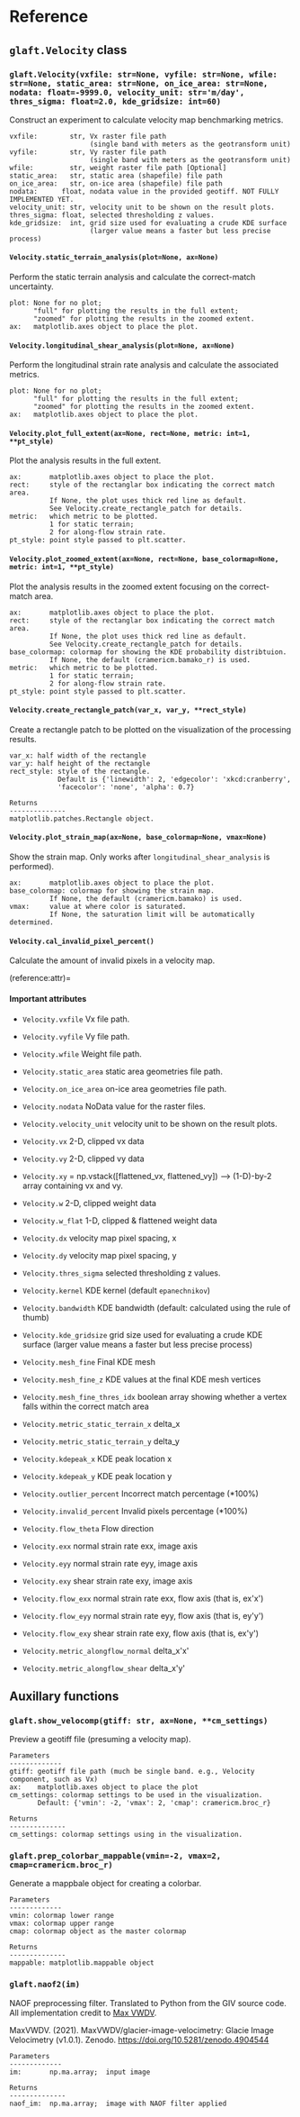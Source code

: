 # Reference

## `glaft.Velocity` class

### `glaft.Velocity(vxfile: str=None, vyfile: str=None, wfile: str=None, static_area: str=None, on_ice_area: str=None, nodata: float=-9999.0, velocity_unit: str='m/day', thres_sigma: float=2.0, kde_gridsize: int=60)`

Construct an experiment to calculate velocity map benchmarking metrics.

    vxfile:        str, Vx raster file path 
                        (single band with meters as the geotransform unit)
    vyfile:        str, Vy raster file path 
                        (single band with meters as the geotransform unit)
    wfile:         str, weight raster file path [Optional]
    static_area:   str, static area (shapefile) file path
    on_ice_area:   str, on-ice area (shapefile) file path
    nodata:      float, nodata value in the provided geotiff. NOT FULLY IMPLEMENTED YET.
    velocity_unit: str, velocity unit to be shown on the result plots.
    thres_sigma: float, selected thresholding z values.
    kde_gridsize:  int, grid size used for evaluating a crude KDE surface 
                        (larger value means a faster but less precise process)
    
#### `Velocity.static_terrain_analysis(plot=None, ax=None)`

Perform the static terrain analysis and calculate the correct-match uncertainty. 

    plot: None for no plot; 
          "full" for plotting the results in the full extent; 
          "zoomed" for plotting the results in the zoomed extent.
    ax:   matplotlib.axes object to place the plot.
    
#### `Velocity.longitudinal_shear_analysis(plot=None, ax=None)`

Perform the longitudinal strain rate analysis and calculate the associated metrics. 

    plot: None for no plot; 
          "full" for plotting the results in the full extent; 
          "zoomed" for plotting the results in the zoomed extent.
    ax:   matplotlib.axes object to place the plot.

#### `Velocity.plot_full_extent(ax=None, rect=None, metric: int=1, **pt_style)`

Plot the analysis results in the full extent.

    ax:       matplotlib.axes object to place the plot.
    rect:     style of the rectanglar box indicating the correct match area. 
              If None, the plot uses thick red line as default. 
              See Velocity.create_rectangle_patch for details.
    metric:   which metric to be plotted. 
              1 for static terrain; 
              2 for along-flow strain rate.
    pt_style: point style passed to plt.scatter.

#### `Velocity.plot_zoomed_extent(ax=None, rect=None, base_colormap=None, metric: int=1, **pt_style)`

Plot the analysis results in the zoomed extent focusing on the correct-match area.

    ax:       matplotlib.axes object to place the plot.
    rect:     style of the rectanglar box indicating the correct match area. 
              If None, the plot uses thick red line as default. 
              See Velocity.create_rectangle_patch for details.
    base_colormap: colormap for showing the KDE probability distribtuion. 
              If None, the default (cramericm.bamako_r) is used. 
    metric:   which metric to be plotted. 
              1 for static terrain; 
              2 for along-flow strain rate.
    pt_style: point style passed to plt.scatter.

#### `Velocity.create_rectangle_patch(var_x, var_y, **rect_style)`

Create a rectangle patch to be plotted on the visualization of the processing results.

    var_x: half width of the rectangle
    var_y: half height of the rectangle
    rect_style: style of the rectangle. 
                Default is {'linewidth': 2, 'edgecolor': 'xkcd:cranberry', 
                'facecolor': 'none', 'alpha': 0.7}

    Returns
    --------------
    matplotlib.patches.Rectangle object.

#### `Velocity.plot_strain_map(ax=None, base_colormap=None, vmax=None)`

Show the strain map. Only works after `longitudinal_shear_analysis` is performed).

    ax:       matplotlib.axes object to place the plot.
    base_colormap: colormap for showing the strain map. 
              If None, the default (cramericm.bamako) is used. 
    vmax:     value at where color is saturated. 
              If None, the saturation limit will be automatically determined.

#### `Velocity.cal_invalid_pixel_percent()`

Calculate the amount of invalid pixels in a velocity map.

(reference:attr)=
#### Important attributes

- `Velocity.vxfile` Vx file path.
- `Velocity.vyfile` Vy file path.
- `Velocity.wfile` Weight file path.
- `Velocity.static_area` static area geometries file path. 
- `Velocity.on_ice_area` on-ice area geometries file path.
- `Velocity.nodata` NoData value for the raster files.
- `Velocity.velocity_unit` velocity unit to be shown on the result plots.
        
- `Velocity.vx`  2-D, clipped vx data
- `Velocity.vy`  2-D, clipped vy data
- `Velocity.xy`  = np.vstack([flattened_vx, flattened_vy]) --> (1-D)-by-2 array containing vx and vy. 
- `Velocity.w`   2-D, clipped weight data
- `Velocity.w_flat` 1-D, clipped & flattened weight data
- `Velocity.dx` velocity map pixel spacing, x
- `Velocity.dy` velocity map pixel spacing, y
- `Velocity.thres_sigma` selected thresholding z values.
        
- `Velocity.kernel` KDE kernel (default `epanechnikov`)
- `Velocity.bandwidth` KDE bandwidth (default: calculated using the rule of thumb)
- `Velocity.kde_gridsize` grid size used for evaluating a crude KDE surface (larger value means a faster but less precise process)
- `Velocity.mesh_fine` Final KDE mesh
- `Velocity.mesh_fine_z` KDE values at the final KDE mesh vertices
- `Velocity.mesh_fine_thres_idx` boolean array showing whether a vertex falls within the correct match area
- `Velocity.metric_static_terrain_x` delta_x
- `Velocity.metric_static_terrain_y` delta_y
        
- `Velocity.kdepeak_x` KDE peak location x
- `Velocity.kdepeak_y` KDE peak location y
- `Velocity.outlier_percent` Incorrect match percentage (*100%)
- `Velocity.invalid_percent` Invalid pixels percentage (*100%)
                
- `Velocity.flow_theta` Flow direction
- `Velocity.exx` normal strain rate exx, image axis
- `Velocity.eyy` normal strain rate eyy, image axis
- `Velocity.exy` shear strain rate exy, image axis
- `Velocity.flow_exx` normal strain rate exx, flow axis (that is, ex'x')
- `Velocity.flow_eyy` normal strain rate eyy, flow axis (that is, ey'y')
- `Velocity.flow_exy` shear strain rate exy, flow axis (that is, ex'y')
- `Velocity.metric_alongflow_normal` delta_x'x'
- `Velocity.metric_alongflow_shear` delta_x'y'

## Auxillary functions

### `glaft.show_velocomp(gtiff: str, ax=None, **cm_settings)`

Preview a geotiff file (presuming a velocity map).

    Parameters
    -------------
    gtiff: geotiff file path (much be single band. e.g., Velocity component, such as Vx)
    ax:    matplotlib.axes object to place the plot
    cm_settings: colormap settings to be used in the visualization. 
           Default: {'vmin': -2, 'vmax': 2, 'cmap': cramericm.broc_r}
    
    Returns
    --------------
    cm_settings: colormap settings using in the visualization.
       
### `glaft.prep_colorbar_mappable(vmin=-2, vmax=2, cmap=cramericm.broc_r)`

Generate a mappbale object for creating a colorbar.

    Parameters
    -------------
    vmin: colormap lower range
    vmax: colormap upper range
    cmap: colormap object as the master colormap
    
    Returns
    --------------
    mappable: matplotlib.mappable object
        
### `glaft.naof2(im)`

NAOF preprocessing filter. Translated to Python from the GIV source code. All implementation credit to [Max VWDV]( https://github.com/MaxVWDV/glacier-image-velocimetry/blob/16fb4d2d243b6dc24f35c531d3ea8d91bf3c84a4/functions/image%20processing%20and%20filters/NAOF2.m). 

MaxVWDV. (2021). MaxVWDV/glacier-image-velocimetry: Glacie Image Velocimetry (v1.0.1). Zenodo. https://doi.org/10.5281/zenodo.4904544
    
    Parameters
    -------------
    im:       np.ma.array;  input image
    
    Returns
    --------------
    naof_im:  np.ma.array;  image with NAOF filter applied